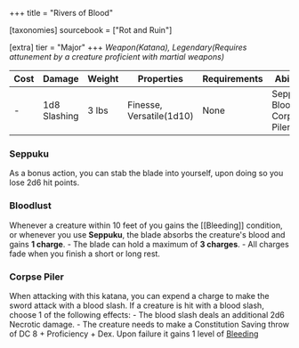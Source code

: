 +++
title = "Rivers of Blood"

[taxonomies]
sourcebook = ["Rot and Ruin"]

[extra]
tier = "Major"
+++
_Weapon(Katana), Legendary(Requires attunement by a creature proficient with martial weapons)_

| Cost | Damage | Weight | Properties | Requirements | Abilities |
| ---- | ------ | ------ | ---------- | ------------ | --------- |
| - | 1d8 Slashing | 3 lbs | Finesse, Versatile(1d10) | None | Seppuku, Bloodlust, Corpse Piler |

### Seppuku
As a bonus action, you can stab the blade into yourself, upon doing so you lose 2d6 hit points.

### Bloodlust
Whenever a creature within 10 feet of you gains the [[Bleeding]] condition, or whenever you use **Seppuku**, the blade absorbs the creature's blood and gains **1 charge**.  - The blade can hold a maximum of **3 charges**. - All charges fade when you finish a short or long rest.

### Corpse Piler
When attacking with this katana, you can expend a charge to make the sword attack with a blood slash. If a creature is hit with a blood slash, choose 1 of the following effects:  - The blood slash deals an additional 2d6 Necrotic damage. - The creature needs to make a Constitution Saving throw of DC 8 + Proficiency + Dex. Upon failure it gains 1 level of [Bleeding](@/conditions-and-diseases/conditions/Bleeding.md)
